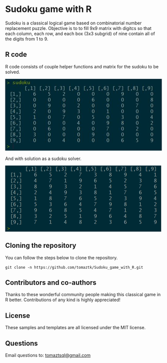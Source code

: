 # Sudoku game with R
Sudoku is a classical  logical game based on combinatorial number replacement puzzle.
Objective is to to fill 9x9 matrix with digitcs so that each column, each row, and each box (3x3 subgrid) of nine contain all of the digits from 1 to 9.


## R code

R code consists of couple helper functions and matrix for the sudoku to be solved.

![Sudoku in output](./img/grid.jpg)

And with solution as a sudoku solver.

![Sudoku solver output](./img/solution.png)


## Cloning the repository
You can follow the steps below to clone the repository. 
```
git clone -n https://github.com/tomaztk/Sudoku_game_with_R.git
```

## Contributors and co-authors 

Thanks to these wonderful community people making this classical game in R better. Contributions of any kind is highly appreciated!




## License
These samples and templates are all licensed under the MIT license.

## Questions
Email questions to: tomaztsql@gmail.com
